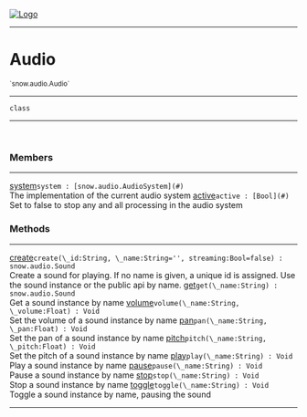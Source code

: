 
[![Logo](../../../images/logo.png)](../../../api/index.html)

---



<h1>Audio</h1>
<small>`snow.audio.Audio`</small>



---

`class`

---

&nbsp;
&nbsp;



<h3>Members</h3> <hr/><span class="member apipage">
                <a name="system"><a class="lift" href="#system">system</a></a><code class="signature apipage">system : [snow.audio.AudioSystem](#)</code><br/></span>
            <span class="small_desc_flat">The implementation of the current audio system</span><span class="member apipage">
                <a name="active"><a class="lift" href="#active">active</a></a><code class="signature apipage">active : [Bool](#)</code><br/></span>
            <span class="small_desc_flat">Set to false to stop any and all processing in the audio system</span>





<h3>Methods</h3> <hr/><span class="method apipage">
            <a name="create"><a class="lift" href="#create">create</a></a><code class="signature apipage">create(\_id:String<span></span>, \_name:String<span>=&#x27;&#x27;</span>, streaming:Bool<span>=false</span>) : snow.audio.Sound</code><br/><span class="small_desc_flat">Create a sound for playing. If no name is given, a unique id is assigned. Use the sound instance or the public api by name.</span>
        </span>
    <span class="method apipage">
            <a name="get"><a class="lift" href="#get">get</a></a><code class="signature apipage">get(\_name:String<span></span>) : snow.audio.Sound</code><br/><span class="small_desc_flat">Get a sound instance by name</span>
        </span>
    <span class="method apipage">
            <a name="volume"><a class="lift" href="#volume">volume</a></a><code class="signature apipage">volume(\_name:String<span></span>, \_volume:Float<span></span>) : Void</code><br/><span class="small_desc_flat">Set the volume of a sound instance by name</span>
        </span>
    <span class="method apipage">
            <a name="pan"><a class="lift" href="#pan">pan</a></a><code class="signature apipage">pan(\_name:String<span></span>, \_pan:Float<span></span>) : Void</code><br/><span class="small_desc_flat">Set the pan of a sound instance by name</span>
        </span>
    <span class="method apipage">
            <a name="pitch"><a class="lift" href="#pitch">pitch</a></a><code class="signature apipage">pitch(\_name:String<span></span>, \_pitch:Float<span></span>) : Void</code><br/><span class="small_desc_flat">Set the pitch of a sound instance by name</span>
        </span>
    <span class="method apipage">
            <a name="play"><a class="lift" href="#play">play</a></a><code class="signature apipage">play(\_name:String<span></span>) : Void</code><br/><span class="small_desc_flat">Play a sound instance by name</span>
        </span>
    <span class="method apipage">
            <a name="pause"><a class="lift" href="#pause">pause</a></a><code class="signature apipage">pause(\_name:String<span></span>) : Void</code><br/><span class="small_desc_flat">Pause a sound instance by name</span>
        </span>
    <span class="method apipage">
            <a name="stop"><a class="lift" href="#stop">stop</a></a><code class="signature apipage">stop(\_name:String<span></span>) : Void</code><br/><span class="small_desc_flat">Stop a sound instance by name</span>
        </span>
    <span class="method apipage">
            <a name="toggle"><a class="lift" href="#toggle">toggle</a></a><code class="signature apipage">toggle(\_name:String<span></span>) : Void</code><br/><span class="small_desc_flat">Toggle a sound instance by name, pausing the sound</span>
        </span>
    





---

&nbsp;
&nbsp;
&nbsp;
&nbsp;